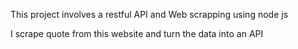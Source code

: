 This project involves a restful API and Web scrapping using node js

I scrape quote from this website and turn the data into an API
